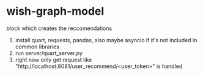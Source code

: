 # wish-graph-model
block which creates the reccomendations

1. install quart, requests, pandas, also maybe asyncio if it's not included in common libraries
2. run server/quart_server.py
3. right now only get request like "http://localhost:8081/user_recommend/<user_token>" is handled